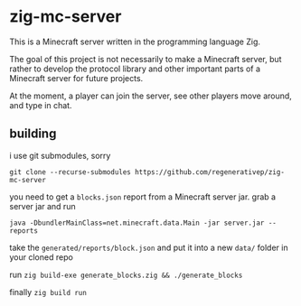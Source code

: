 # zig-mc-server

This is a Minecraft server written in the programming language Zig.

The goal of this project is not necessarily to make a Minecraft server, but rather to develop the protocol library and other important parts of a Minecraft server for future projects.

At the moment, a player can join the server, see other players move around, and type in chat.

## building

i use git submodules, sorry

`git clone --recurse-submodules https://github.com/regenerativep/zig-mc-server`

you need to get a `blocks.json` report from a Minecraft server jar. grab a server jar and run

`java -DbundlerMainClass=net.minecraft.data.Main -jar server.jar --reports`

take the `generated/reports/block.json` and put it into a new `data/` folder in your cloned repo

run `zig build-exe generate_blocks.zig && ./generate_blocks`

finally `zig build run`



